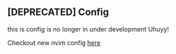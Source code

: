 ## [DEPRECATED] Config

this is config is no longer in under development Uhuyy!

Checkout new nvim config [here](https://github.com/asfung/configuration/tree/main/nvim)
